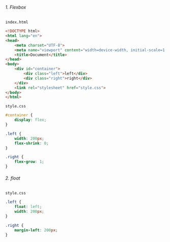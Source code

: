 ###### 1. Flexbox

`index.html`

```HTML
<!DOCTYPE html>
<html lang="en">
<head>
    <meta charset="UTF-8">
    <meta name="viewport" content="width=device-width, initial-scale=1.0">
    <title>Document</title>
</head>
<body>
    <div id="container">
        <div class="left">left</div>
        <div class="right">right</div>
    </div>
    <link rel="stylesheet" href="style.css">
</body>
</html>
```

`style.css`

```CSS
#container {
    display: flex;
}

.left {
    width: 200px;
    flex-shrink: 0;
}

.right {
    flex-grow: 1;
}
```

###### 2. float

`style.css`

```CSS
.left {
    float: left;
    width: 200px;
}

.right {
    margin-left: 200px;
}
```


